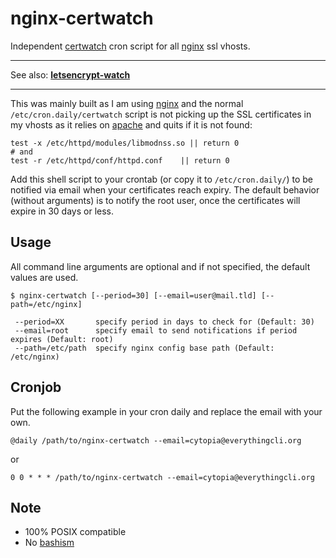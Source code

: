 # nginx-certwatch

Independent [certwatch](http://linux.die.net/man/1/certwatch) cron script for all [nginx](http://nginx.org/) ssl vhosts.

---

See also: **[letsencrypt-watch](https://github.com/cytopia/letsencrypt-watch)**

---

This was mainly built as I am using [nginx](http://nginx.org/) and the normal `/etc/cron.daily/certwatch` script is not picking up the SSL certificates in my vhosts as it relies on [apache](apache.org) and quits if it is not found:
```shell
test -x /etc/httpd/modules/libmodnss.so || return 0
# and
test -r /etc/httpd/conf/httpd.conf    || return 0
```

Add this shell script to your crontab (or copy it to `/etc/cron.daily/`) to be notified via email when your certificates reach expiry.
The default behavior (without arguments) is to notify the root user, once the certificates will expire in 30 days or less.


## Usage

All command line arguments are optional and if not specified, the default values are used.

```shell
$ nginx-certwatch [--period=30] [--email=user@mail.tld] [--path=/etc/nginx]

 --period=XX       specify period in days to check for (Default: 30)
 --email=root      specify email to send notifications if period expires (Default: root)
 --path=/etc/path  specify nginx config base path (Default: /etc/nginx) 

```

## Cronjob

Put the following example in your cron daily and replace the email with your own.

```shell
@daily /path/to/nginx-certwatch --email=cytopia@everythingcli.org
```
or
```shell
0 0 * * * /path/to/nginx-certwatch --email=cytopia@everythingcli.org
```

## Note

* 100% POSIX compatible
* No [bashism](http://mywiki.wooledge.org/Bashism)
